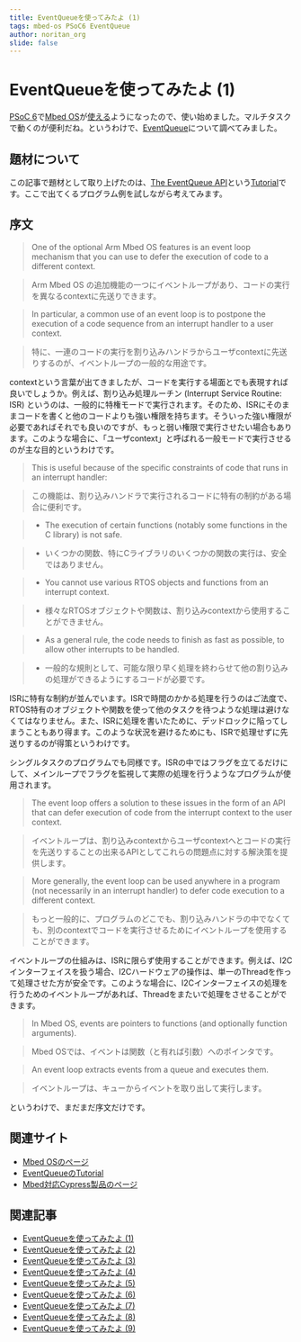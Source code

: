 ```yaml
---
title: EventQueueを使ってみたよ (1)
tags: mbed-os PSoC6 EventQueue
author: noritan_org
slide: false
---
```

# EventQueueを使ってみたよ (1)

[PSoC 6]で[Mbed OS]が[使える][mbed cypress]ようになったので、使い始めました。マルチタスクで動くのが便利だね。というわけで、[EventQueue]について調べてみました。

## 題材について

この記事で題材として取り上げたのは、[The EventQueue API]という[Tutorial]です。ここで出てくるプログラム例を試しながら考えてみます。

## 序文

> One of the optional Arm Mbed OS features is an event loop mechanism that you can use to defer the execution of code to a different context.

> Arm Mbed OS の追加機能の一つにイベントループがあり、コードの実行を異なるcontextに先送りできます。

> In particular, a common use of an event loop is to postpone the execution of a code sequence from an interrupt handler to a user context.

> 特に、一連のコードの実行を割り込みハンドラからユーザcontextに先送りするのが、イベントループの一般的な用途です。

contextという言葉が出てきましたが、コードを実行する場面とでも表現すれば良いでしょうか。例えば、割り込み処理ルーチン (Interrupt Service Routine: ISR) というのは、一般的に特権モードで実行されます。そのため、ISRにそのままコードを書くと他のコードよりも強い権限を持ちます。そういった強い権限が必要であればそれでも良いのですが、もっと弱い権限で実行させたい場合もあります。このような場合に、「ユーザcontext」と呼ばれる一般モードで実行させるのが主な目的というわけです。

> This is useful because of the specific constraints of code that runs in an interrupt handler:

> この機能は、割り込みハンドラで実行されるコードに特有の制約がある場合に便利です。

> * The execution of certain functions (notably some functions in the C library) is not safe.

> * いくつかの関数、特にCライブラリのいくつかの関数の実行は、安全ではありません。

> * You cannot use various RTOS objects and functions from an interrupt context.

> * 様々なRTOSオブジェクトや関数は、割り込みcontextから使用することができません。

> * As a general rule, the code needs to finish as fast as possible, to allow other interrupts to be handled.

> * 一般的な規則として、可能な限り早く処理を終わらせて他の割り込みの処理ができるようにするコードが必要です。

ISRに特有な制約が並んでいます。ISRで時間のかかる処理を行うのはご法度で、RTOS特有のオブジェクトや関数を使って他のタスクを待つような処理は避けなくてはなりません。また、ISRに処理を書いたために、デッドロックに陥ってしまうこともあり得ます。このような状況を避けるためにも、ISRで処理せずに先送りするのが得策というわけです。

シングルタスクのプログラムでも同様です。ISRの中ではフラグを立てるだけにして、メインループでフラグを監視して実際の処理を行うようなプログラムが使用されます。

> The event loop offers a solution to these issues in the form of an API that can defer execution of code from the interrupt context to the user context.

> イベントループは、割り込みcontextからユーザcontextへとコードの実行を先送りすることの出来るAPIとしてこれらの問題点に対する解決策を提供します。

> More generally, the event loop can be used anywhere in a program (not necessarily in an interrupt handler) to defer code execution to a different context.

> もっと一般的に、プログラムのどこでも、割り込みハンドラの中でなくても、別のcontextでコードを実行させるためにイベントループを使用することができます。

イベントループの仕組みは、ISRに限らず使用することができます。例えば、I2Cインターフェイスを扱う場合、I2Cハードウェアの操作は、単一のThreadを作って処理させた方が安全です。このような場合に、I2Cインターフェイスの処理を行うためのイベントループがあれば、Threadをまたいで処理をさせることができます。

> In Mbed OS, events are pointers to functions (and optionally function arguments).

> Mbed OSでは、イベントは関数（と有れば引数）へのポインタです。

> An event loop extracts events from a queue and executes them.

> イベントループは、キューからイベントを取り出して実行します。

というわけで、まだまだ序文だけです。

## 関連サイト
* [Mbed OSのページ][Mbed OS]
* [EventQueueのTutorial][The EventQueue API]
* [Mbed対応Cypress製品のページ][mbed cypress]

## 関連記事
* [EventQueueを使ってみたよ (1)][(1)]
* [EventQueueを使ってみたよ (2)][(2)]
* [EventQueueを使ってみたよ (3)][(3)]
* [EventQueueを使ってみたよ (4)][(4)]
* [EventQueueを使ってみたよ (5)][(5)]
* [EventQueueを使ってみたよ (6)][(6)]
* [EventQueueを使ってみたよ (7)][(7)]
* [EventQueueを使ってみたよ (8)][(8)]
* [EventQueueを使ってみたよ (9)][(9)]

[(1)]:./chap1.md
[(2)]:./chap2.md
[(3)]:./chap3.md
[(4)]:./chap4.md
[(5)]:./chap5.md
[(6)]:./chap6.md
[(7)]:./chap7.md
[(8)]:./chap8.md
[(9)]:./chap9.md
[PSoC 6]:https://www.cypress.com/psoc6
[Mbed OS]:https://www.mbed.com/platform/mbed-os/
[mbed cypress]:https://os.mbed.com/teams/Cypress/
[EventQueue]:https://os.mbed.com/docs/mbed-os/v5.15/apis/eventqueue.html
[The EventQueue API]:https://os.mbed.com/docs/mbed-os/v5.15/tutorials/the-eventqueue-api.html
[Tutorial]:https://os.mbed.com/docs/mbed-os/v5.15/tutorials/index.html
